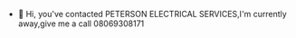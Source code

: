 - 👋 Hi, you've contacted PETERSON ELECTRICAL SERVICES,I'm currently away,give me a call 08069308171

<!---
PopcyDawn/PopcyDawn is a ✨ special ✨ repository because its `README.md` (this file) appears on your GitHub profile.
You can click the Preview link to take a look at your changes.
--->
